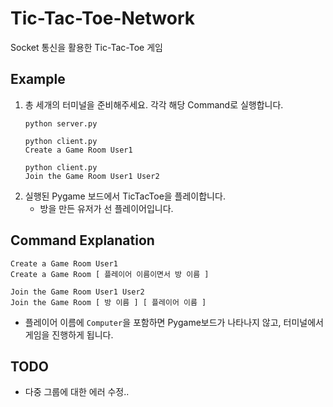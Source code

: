 # Tic-Tac-Toe-Network
Socket 통신을 활용한 Tic-Tac-Toe 게임

## Example
1. 총 세개의 터미널을 준비해주세요. 각각 해당 Command로 실행합니다.  
    ```
    python server.py
    ```  
    ```
    python client.py
    Create a Game Room User1
    ```  
    ```
    python client.py
    Join the Game Room User1 User2
    ```  
2. 실행된 Pygame 보드에서 TicTacToe을 플레이합니다.
    + 방을 만든 유저가 선 플레이어입니다.

## Command Explanation
```
Create a Game Room User1
Create a Game Room [ 플레이어 이름이면서 방 이름 ]
```
```
Join the Game Room User1 User2
Join the Game Room [ 방 이름 ] [ 플레이어 이름 ]
```
* 플레이어 이름에 `Computer`을 포함하면 Pygame보드가 나타나지 않고, 터미널에서 게임을 진행하게 됩니다.

## TODO
- 다중 그룹에 대한 에러 수정..
